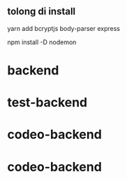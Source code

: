 ## tolong di install
yarn add bcryptjs body-parser express

npm install -D nodemon

# backend
# test-backend
# codeo-backend
# codeo-backend
